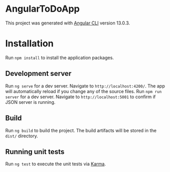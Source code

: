 # AngularToDoApp

This project was generated with [Angular CLI](https://github.com/angular/angular-cli) version 13.0.3.

# Installation

Run `npm install` to install the application packages.

## Development server

Run `ng serve` for a dev server. Navigate to `http://localhost:4200/`. The app will automatically reload if you change any of the source files.
Run `npm run server` for a dev server. Navigate to `http://localhost:5001` to confirm if JSON server is running.

## Build

Run `ng build` to build the project. The build artifacts will be stored in the `dist/` directory.

## Running unit tests

Run `ng test` to execute the unit tests via [Karma](https://karma-runner.github.io).
